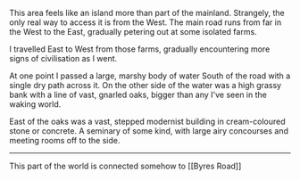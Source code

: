 This area feels like an island more than part of the mainland. Strangely, the only real way to access it is from the West. The main road runs from far in the West to the East, gradually petering out at some isolated farms.

I travelled East to West from those farms, gradually encountering more signs of civilisation as I went.

At one point I passed a large, marshy body of water South of the road with a single dry path across it. On the other side of the water was a high grassy bank with a line of vast, gnarled oaks, bigger than any I've seen in the waking world.

East of the oaks was a vast, stepped modernist building in cream-coloured stone or concrete. A seminary of some kind, with large airy concourses and meeting rooms off to the side.

---

This part of the world is connected somehow to [[Byres Road]]